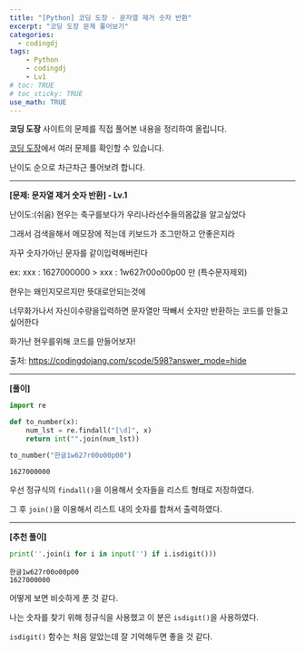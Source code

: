 ```yaml
---
title: "[Python] 코딩 도장 - 문자열 제거 숫자 반환"
excerpt: "코딩 도장 문제 풀어보기"
categories: 
  - codingdj
tags: 
    - Python
    - codingdj
    - Lv1
# toc: TRUE
# toc_sticky: TRUE
use_math: TRUE
---
```


**코딩 도장** 사이트의 문제를 직접 풀어본 내용을 정리하여 올립니다.

[코딩 도장](https://codingdojang.com/)에서 여러 문제를 확인할 수 있습니다.

난이도 순으로 차근차근 풀어보려 합니다.

---

**[문제: 문자열 제거 숫자 반환] - Lv.1**

난이도:(쉬움) 현우는 축구를보다가 우리나라선수들의몸값을 알고싶었다

그래서 검색을해서 메모장에 적는데 키보드가 조그만하고 안좋은지라

자꾸 숫자가아닌 문자를 같이입력해버린다

ex: xxx : 1627000000 > xxx : 1w627r00o00p00 만 (특수문자제외)

현우는 왜인지모르지만 뜻대로안되는것에

너무화가나서 자신이수량을입력하면 문자열만 딱빼서 숫자만 반환하는 코드를 만들고싶어한다

화가난 현우를위해 코드를 만들어보자!

출처: <https://codingdojang.com/scode/598?answer_mode=hide>

---

**[풀이]**


```python
import re

def to_number(x):
    num_lst = re.findall("[\d]", x)
    return int("".join(num_lst))

to_number("한글1w627r00o00p00")
```




    1627000000



우선 정규식의 `findall()`을 이용해서 숫자들을 리스트 형태로 저장하였다.

그 후 `join()`을 이용해서 리스트 내의 숫자를 합쳐서 출력하였다.

---

**[추천 풀이]**


```python
print(''.join(i for i in input('') if i.isdigit()))
```

    한글1w627r00o00p00
    1627000000
    

어떻게 보면 비슷하게 푼 것 같다.

나는 숫자를 찾기 위해 정규식을 사용했고 이 분은 `isdigit()`을 사용하였다.

`isdigit()` 함수는 처음 알았는데 잘 기억해두면 좋을 것 같다.
